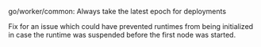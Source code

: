 go/worker/common: Always take the latest epoch for deployments

Fix for an issue which could have prevented runtimes from being initialized
in case the runtime was suspended before the first node was started.
